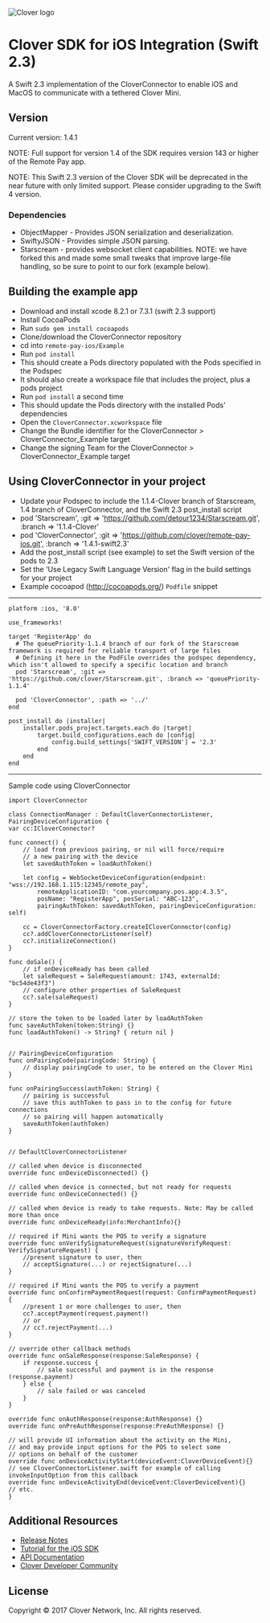![Clover logo](https://www.clover.com/assets/images/public-site/press/clover_primary_gray_rgb.png)

# Clover SDK for iOS Integration (Swift 2.3)

A Swift 2.3 implementation of the CloverConnector to enable iOS and MacOS to communicate with a tethered Clover Mini.

## Version

Current version: 1.4.1

NOTE: Full support for version 1.4 of the SDK requires version 143 or higher of the Remote Pay app.

NOTE: This Swift 2.3 version of the Clover SDK will be deprecated in the near future with only limited support.  Please consider upgrading to the Swift 4 version.

### Dependencies
- ObjectMapper - Provides JSON serialization and deserialization.
- SwiftyJSON - Provides simple JSON parsing.
- Starscream - provides websocket client capabilities. NOTE: we have forked this and made some small tweaks that improve large-file handling, so be sure to point to our fork (example below).

## Building the example app
- Download and install xcode 8.2.1 or 7.3.1 (swift 2.3 support)
- Install CocoaPods
- Run `sudo gem install cocoapods`
- Clone/download the CloverConnector repository
- cd into `remote-pay-ios/Example`
- Run `pod install`
- This should create a Pods directory populated with the Pods specified in the Podspec
- It should also create a workspace file that includes the project, plus a pods project
- Run `pod install` a second time
- This should update the Pods directory with the installed Pods' dependencies
- Open the `CloverConnector.xcworkspace` file
- Change the Bundle identifier for the CloverConnector > CloverConnector_Example target
- Change the signing Team for the CloverConnector > CloverConnector_Example target

## Using CloverConnector in your project
- Update your Podspec to include the 1.1.4-Clover branch of Starscream, 1.4 branch of CloverConnector, and the Swift 2.3 post_install script
- pod 'Starscream', :git => 'https://github.com/detour1234/Starscream.git', :branch => '1.1.4-Clover'
- pod 'CloverConnector', :git => 'https://github.com/clover/remote-pay-ios.git', :branch => '1.4.1-swift2.3'
- Add the post_install script (see example) to set the Swift version of the pods to 2.3
- Set the 'Use Legacy Swift Language Version' flag in the build settings for your project
- Example cocoapod (http://cocoapods.org/) `Podfile` snippet
---
```
platform :ios, '8.0'

use_frameworks!

target 'RegisterApp' do
  # The queuePriority-1.1.4 branch of our fork of the Starscream framework is required for reliable transport of large files
  # Defining it here in the PodFile overrides the podspec dependency, which isn't allowed to specify a specific location and branch
  pod 'Starscream', :git => 'https://github.com/clover/Starscream.git', :branch => 'queuePriority-1.1.4'

  pod 'CloverConnector', :path => '../'
end

post_install do |installer|
    installer.pods_project.targets.each do |target|
        target.build_configurations.each do |config|
            config.build_settings['SWIFT_VERSION'] = '2.3'
        end
    end
end
```

---
Sample code using CloverConnector

```
import CloverConnector

class ConnectionManager : DefaultCloverConnectorListener, PairingDeviceConfiguration {
var cc:ICloverConnector?

func connect() {
    // load from previous pairing, or nil will force/require
    // a new pairing with the device
    let savedAuthToken = loadAuthToken()

    let config = WebSocketDeviceConfiguration(endpoint: "wss://192.168.1.115:12345/remote_pay",
        remoteApplicationID: "com.yourcompany.pos.app:4.3.5",
        posName: "RegisterApp", posSerial: "ABC-123",
        pairingAuthToken: savedAuthToken, pairingDeviceConfiguration: self)

    cc = CloverConnectorFactory.createICloverConnector(config)
    cc?.addCloverConnectorListener(self)
    cc?.initializeConnection()
}

func doSale() {
    // if onDeviceReady has been called
    let saleRequest = SaleRequest(amount: 1743, externalId: "bc54de43f3")
    // configure other properties of SaleRequest
    cc?.sale(saleRequest)
}

// store the token to be loaded later by loadAuthToken
func saveAuthToken(token:String) {}
func loadAuthToken() -> String? { return nil }


// PairingDeviceConfiguration
func onPairingCode(pairingCode: String) {
    // display pairingCode to user, to be entered on the Clover Mini
}

func onPairingSuccess(authToken: String) {
    // pairing is successful
    // save this authToken to pass in to the config for future connections
    // so pairing will happen automatically
    saveAuthToken(authToken)
}


// DefaultCloverConnectorListener

// called when device is disconnected
override func onDeviceDisconnected() {}

// called when device is connected, but not ready for requests
override func onDeviceConnected() {}

// called when device is ready to take requests. Note: May be called more than once
override func onDeviceReady(info:MerchantInfo){}

// required if Mini wants the POS to verify a signature
override func onVerifySignatureRequest(signatureVerifyRequest: VerifySignatureRequest) {
    //present signature to user, then
    // acceptSignature(...) or rejectSignature(...)
}

// required if Mini wants the POS to verify a payment
override func onConfirmPaymentRequest(request: ConfirmPaymentRequest) {
    //present 1 or more challenges to user, then
    cc?.acceptPayment(request.payment!)
    // or
    // cc?.rejectPayment(...)
}

// override other callback methods
override func onSaleResponse(response:SaleResponse) {
    if response.success {
        // sale successful and payment is in the response (response.payment)
    } else {
        // sale failed or was canceled
    }
}

override func onAuthResponse(response:AuthResponse) {}
override func onPreAuthResponse(response:PreAuthResponse) {}

// will provide UI information about the activity on the Mini,
// and may provide input options for the POS to select some
// options on behalf of the customer
override func onDeviceActivityStart(deviceEvent:CloverDeviceEvent){} // see CloverConnectorListener.swift for example of calling invokeInputOption from this callback
override func onDeviceActivityEnd(deviceEvent:CloverDeviceEvent){}
// etc.
}

```

## Additional Resources

- [Release Notes](https://github.com/clover/remote-pay-ios/releases)
- [Tutorial for the iOS SDK](https://docs.clover.com/build/getting-started-with-clover-connector/?sdk=ios)
- [API Documentation](https://clover.github.io/remote-pay-ios/1.4.1/docs/index.html)
- [Clover Developer Community](https://community.clover.com/index.html)

## License
Copyright © 2017 Clover Network, Inc. All rights reserved.

